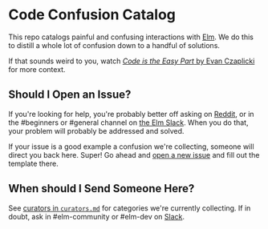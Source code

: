 # Code Confusion Catalog

This repo catalogs painful and confusing interactions with [Elm](http://elm-lang.org/).
We do this to distill a whole lot of confusion down to a handful of solutions.

If that sounds weird to you, watch [*Code is the Easy Part* by Evan Czaplicki](https://www.youtube.com/watch?v=DSjbTC-hvqQ&list=PLglJM3BYAMPH2zuz1nbKHQyeawE4SN0Cd&index=1) for more context.

## Should I Open an Issue?

If you're looking for help, you're probably better off asking on [Reddit](https://www.reddit.com/r/elm/), or in the #beginners or #general channel on [the Elm Slack](http://elmlang.herokuapp.com/).
When you do that, your problem will probably be addressed and solved.

If your issue is a good example a confusion we're collecting, someone will direct you back here.
Super!
Go ahead and [open a new issue](https://github.com/elm-community/code-confusion-catalog/issues/new) and fill out the template there.

## When should I Send Someone Here?

See [curators in `curators.md`](curators.md) for categories we're currently collecting.
If in doubt, ask in #elm-community or #elm-dev on [Slack](http://elmlang.herokuapp.com/).

